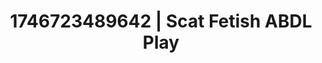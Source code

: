 ---
categories:
- AI-generated
- Cosplay
- Sultry laughter
- Flushed skin
- Bare skin
- Smudged makeup
- ASMR
- Teasing look
image: /assets/images/1746723489642.jpg
layout: post
seo:
  description: Featured content with high-quality Scat Fetish, ABDL Play. HD images
    available.
  keywords: Scat Fetish, ABDL Play
  og_image: /assets/images/1746723489642.jpg
  schema_type: VisualArtwork
tags:
- ABDL Play
- Scat Fetish
- '#1746723489642'
title: 1746723489642 | Scat Fetish ABDL Play
---